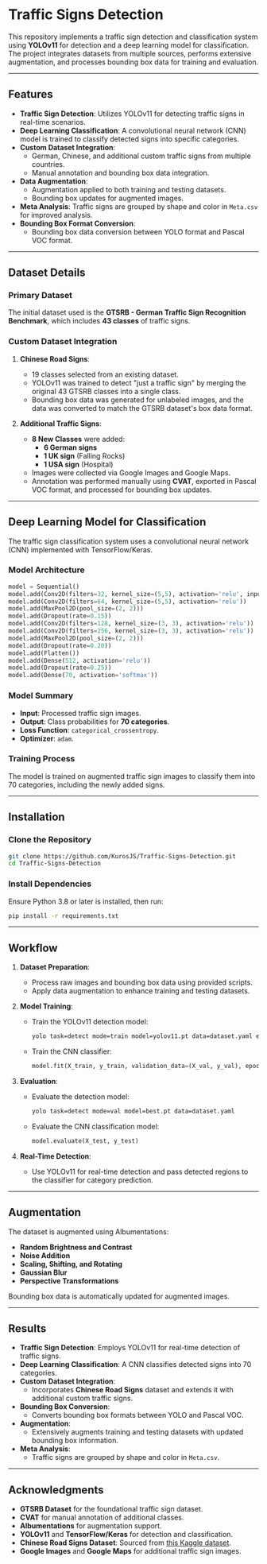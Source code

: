 # Traffic Signs Detection

This repository implements a traffic sign detection and classification system using **YOLOv11** for detection and a deep learning model for classification. The project integrates datasets from multiple sources, performs extensive augmentation, and processes bounding box data for training and evaluation.

---

## Features

- **Traffic Sign Detection**: Utilizes YOLOv11 for detecting traffic signs in real-time scenarios.
- **Deep Learning Classification**: A convolutional neural network (CNN) model is trained to classify detected signs into specific categories.
- **Custom Dataset Integration**:
  - German, Chinese, and additional custom traffic signs from multiple countries.
  - Manual annotation and bounding box data integration.
- **Data Augmentation**:
  - Augmentation applied to both training and testing datasets.
  - Bounding box updates for augmented images.
- **Meta Analysis**: Traffic signs are grouped by shape and color in `Meta.csv` for improved analysis.
- **Bounding Box Format Conversion**:
  - Bounding box data conversion between YOLO format and Pascal VOC format.

---

## Dataset Details

### Primary Dataset
The initial dataset used is the **GTSRB - German Traffic Sign Recognition Benchmark**, which includes **43 classes** of traffic signs.

### Custom Dataset Integration
1. **Chinese Road Signs**:
   - 19 classes selected from an existing dataset.
   - YOLOv11 was trained to detect "just a traffic sign" by merging the original 43 GTSRB classes into a single class.
   - Bounding box data was generated for unlabeled images, and the data was converted to match the GTSRB dataset's box data format.

2. **Additional Traffic Signs**:
   - **8 New Classes** were added:
     - **6 German signs**
     - **1 UK sign** (Falling Rocks)
     - **1 USA sign** (Hospital)
   - Images were collected via Google Images and Google Maps.
   - Annotation was performed manually using **CVAT**, exported in Pascal VOC format, and processed for bounding box updates.

---

## Deep Learning Model for Classification

The traffic sign classification system uses a convolutional neural network (CNN) implemented with TensorFlow/Keras.

### Model Architecture
```python
model = Sequential()
model.add(Conv2D(filters=32, kernel_size=(5,5), activation='relu', input_shape=X_train.shape[1:]))
model.add(Conv2D(filters=64, kernel_size=(5,5), activation='relu'))
model.add(MaxPool2D(pool_size=(2, 2)))
model.add(Dropout(rate=0.15))
model.add(Conv2D(filters=128, kernel_size=(3, 3), activation='relu'))
model.add(Conv2D(filters=256, kernel_size=(3, 3), activation='relu'))
model.add(MaxPool2D(pool_size=(2, 2)))
model.add(Dropout(rate=0.20))
model.add(Flatten())
model.add(Dense(512, activation='relu'))
model.add(Dropout(rate=0.25))
model.add(Dense(70, activation='softmax'))
```

### Model Summary
- **Input**: Processed traffic sign images.
- **Output**: Class probabilities for **70 categories**.
- **Loss Function**: `categorical_crossentropy`.
- **Optimizer**: `adam`.

### Training Process
The model is trained on augmented traffic sign images to classify them into 70 categories, including the newly added signs.

---

## Installation

### Clone the Repository
```bash
git clone https://github.com/KurosJS/Traffic-Signs-Detection.git
cd Traffic-Signs-Detection
```

### Install Dependencies
Ensure Python 3.8 or later is installed, then run:
```bash
pip install -r requirements.txt
```

---

## Workflow

1. **Dataset Preparation**:
   - Process raw images and bounding box data using provided scripts.
   - Apply data augmentation to enhance training and testing datasets.

2. **Model Training**:
   - Train the YOLOv11 detection model:
     ```bash
     yolo task=detect mode=train model=yolov11.pt data=dataset.yaml epochs=100 imgsz=640
     ```
   - Train the CNN classifier:
     ```python
     model.fit(X_train, y_train, validation_data=(X_val, y_val), epochs=50, batch_size=32)
     ```

3. **Evaluation**:
   - Evaluate the detection model:
     ```bash
     yolo task=detect mode=val model=best.pt data=dataset.yaml
     ```
   - Evaluate the CNN classification model:
     ```python
     model.evaluate(X_test, y_test)
     ```

4. **Real-Time Detection**:
   - Use YOLOv11 for real-time detection and pass detected regions to the classifier for category prediction.

---

## Augmentation

The dataset is augmented using Albumentations:
- **Random Brightness and Contrast**
- **Noise Addition**
- **Scaling, Shifting, and Rotating**
- **Gaussian Blur**
- **Perspective Transformations**

Bounding box data is automatically updated for augmented images.

---

## Results

- **Traffic Sign Detection**: Employs YOLOv11 for real-time detection of traffic signs.
- **Deep Learning Classification**: A CNN classifies detected signs into 70 categories.
- **Custom Dataset Integration**:
  - Incorporates **Chinese Road Signs** dataset and extends it with additional custom traffic signs.
- **Bounding Box Conversion**:
  - Converts bounding box formats between YOLO and Pascal VOC.
- **Augmentation**:
  - Extensively augments training and testing datasets with updated bounding box information.
- **Meta Analysis**:
  - Traffic signs are grouped by shape and color in `Meta.csv`.


---

## Acknowledgments

- **GTSRB Dataset** for the foundational traffic sign dataset.
- **CVAT** for manual annotation of additional classes.
- **Albumentations** for augmentation support.
- **YOLOv11** and **TensorFlow/Keras** for detection and classification.
- **Chinese Road Signs Dataset**: Sourced from [this Kaggle dataset](https://www.kaggle.com/datasets/ahemateja19bec1025/traffic-sign-dataset-classification).
- **Google Images** and **Google Maps** for additional traffic sign images.